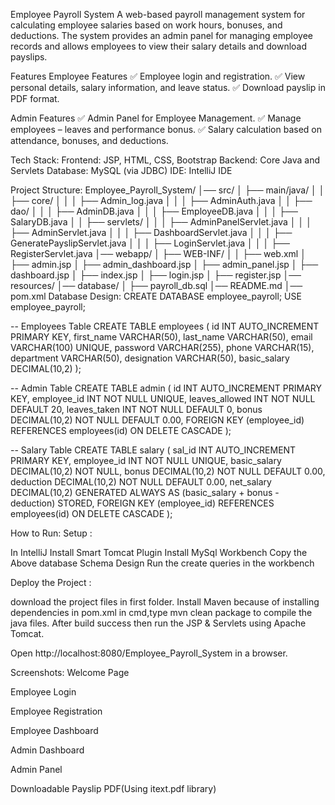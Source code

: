
Employee Payroll System 
A web-based payroll management system for calculating employee salaries based on work hours, bonuses, and deductions. The system provides an admin panel for managing employee records and allows employees to view their salary details and download payslips.

Features
Employee Features
✅ Employee login and registration.
✅ View personal details, salary information, and leave status.
✅ Download payslip in PDF format.

Admin Features
✅ Admin Panel for Employee Management.
✅ Manage employees – leaves and performance bonus.
✅ Salary calculation based on attendance, bonuses, and deductions.

Tech Stack:
Frontend: JSP, HTML, CSS, Bootstrap 
Backend: Core Java and Servlets 
Database: MySQL (via JDBC) 
IDE: IntelliJ IDE

Project Structure:
Employee_Payroll_System/
│── src/
│   ├── main/java/
│   │   ├── core/
│   │   │   ├── Admin_log.java
│   │   │   ├── AdminAuth.java
│   │   ├── dao/
│   │   │   ├── AdminDB.java
│   │   │   ├── EmployeeDB.java
│   │   │   ├── SalaryDB.java
│   │   ├── servlets/
│   │   │   ├── AdminPanelServlet.java
│   │   │   ├── AdminServlet.java
│   │   │   ├── DashboardServlet.java
│   │   │   ├── GeneratePayslipServlet.java
│   │   │   ├── LoginServlet.java
│   │   │   ├── RegisterServlet.java
│── webapp/
│   ├── WEB-INF/
│   │   ├── web.xml
│   ├── admin.jsp
│   ├── admin_dashboard.jsp
│   ├── admin_panel.jsp
│   ├── dashboard.jsp
│   ├── index.jsp
│   ├── login.jsp
│   ├── register.jsp
│── resources/
│── database/
│   ├── payroll_db.sql
│── README.md
│── pom.xml 
Database Design:
CREATE DATABASE employee_payroll;
USE employee_payroll;

-- Employees Table
CREATE TABLE employees (
    id INT AUTO_INCREMENT PRIMARY KEY,
    first_name VARCHAR(50),
    last_name VARCHAR(50),
    email VARCHAR(100) UNIQUE,
    password VARCHAR(255), 
    phone VARCHAR(15),
    department VARCHAR(50),
    designation VARCHAR(50),
    basic_salary DECIMAL(10,2)
);

-- Admin Table
CREATE TABLE admin (
    id INT AUTO_INCREMENT PRIMARY KEY,
    employee_id INT NOT NULL UNIQUE,
    leaves_allowed INT NOT NULL DEFAULT 20, 
    leaves_taken INT NOT NULL DEFAULT 0,
    bonus DECIMAL(10,2) NOT NULL DEFAULT 0.00, 
    FOREIGN KEY (employee_id) REFERENCES employees(id) ON DELETE CASCADE
);

-- Salary Table
CREATE TABLE salary (
    sal_id INT AUTO_INCREMENT PRIMARY KEY,
    employee_id INT NOT NULL UNIQUE,
    basic_salary DECIMAL(10,2) NOT NULL,
    bonus DECIMAL(10,2) NOT NULL DEFAULT 0.00,
    deduction DECIMAL(10,2) NOT NULL DEFAULT 0.00,
    net_salary DECIMAL(10,2) GENERATED ALWAYS AS (basic_salary + bonus - deduction) STORED,
    FOREIGN KEY (employee_id) REFERENCES employees(id) ON DELETE CASCADE
);

How to Run:
Setup :

In IntelliJ Install Smart Tomcat Plugin
Install MySql Workbench 
Copy the Above database Schema Design
Run the create queries in the workbench

Deploy the Project :

download the project files in first folder.
Install Maven because of installing dependencies in pom.xml
in cmd,type mvn clean package to compile the java files.
After build success then run the JSP & Servlets using Apache Tomcat.

Open http://localhost:8080/Employee_Payroll_System in a browser.


Screenshots:
 Welcome Page
 
Employee Login
 
Employee Registration
 
Employee Dashboard
 
Admin Dashboard
 
Admin Panel
 

Downloadable Payslip PDF(Using itext.pdf library)


 
